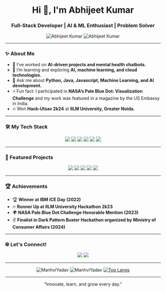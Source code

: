 <h1 align="center">Hi 👋, I'm Abhijeet Kumar</h1>
<h3 align="center">Full-Stack Developer | AI & ML Enthusiast | Problem Solver</h3>

<p align="center">
  <img src="https://komarev.com/ghpvc/?username=AbhijeetKr09&label=Profile%20views&color=0e75b6&style=flat" alt="Abhijeet Kumar" />
  <img src="https://img.shields.io/github/followers/AbhijeetKr09?label=Follow&style=social" alt="Abhijeet Kumar" />
</p>

---

### ✨ About Me

- 🔭 I’ve worked on **AI-driven projects and mental health chatbots.**
- 🌱 I’m learning and exploring **AI, machine learning, and cloud technologies.**
- 💬 Ask me about **Python, Java, Javascript, Machine Learning, and AI development.**
- ⚡ Fun fact: I participated in **NASA’s Pale Blue Dot: Visualization Challenge** and my work was featured in a magazine by the US Embassy in India.
- 🔥 Won **Hack-Utsav 2k24** at **IILM University, Greater Noida.**

---

### 🛠️ My Tech Stack

<p align="center">
  <img src="https://img.shields.io/badge/-Python-3776AB?style=for-the-badge&logo=python&logoColor=white" />
  <img src="https://img.shields.io/badge/-Java-007396?style=for-the-badge&logo=java&logoColor=white" />
  <img src="https://img.shields.io/badge/-C-00599C?style=for-the-badge&logo=c&logoColor=white" />
  <img src="https://img.shields.io/badge/-C++-00599C?style=for-the-badge&logo=cplusplus&logoColor=white" />
  <img src="https://img.shields.io/badge/-Git-F05032?style=for-the-badge&logo=git&logoColor=white" />
  <img src="https://img.shields.io/badge/-Vim-019733?style=for-the-badge&logo=vim&logoColor=white" />
</p>

---

### 🌟 Featured Projects

<p align="center">
  <a href="https://github.com/AbhijeetKr09/DeceptiveEye-DPBH-2K23.git"><img src="https://img.shields.io/badge/-🔍%20Deceptive%20Eye%20Extension-0e75b6?style=for-the-badge" /></a>
  <a href="https://github.com/AbhijeetKr09/Deprai-mental-support-bot.git"><img src="https://img.shields.io/badge/-🧠%20Deprai%20Mental%20Health%20Bot-0e75b6?style=for-the-badge" /></a>
  <a href="https://github.com/AbhijeetKr09/Listener-Bot.git"><img src="https://img.shields.io/badge/-🎙%20AI%20Listener%20Bot-0e75b6?style=for-the-badge" /></a>
  <a href="https://github.com/AbhijeetKr09/Object-detection.git"><img src="https://img.shields.io/badge/-🕵️%20Object%20Detection%20-0e75b6?style=for-the-badge" /></a>
  <a href="https://github.com/AbhijeetKr09/BlogSpot.git"><img src="https://img.shields.io/badge/-📑%20BlogSpot%20Website%20-0e75b6?style=for-the-badge" /></a>
</p>

---

### 🏆 Achievements

- 🏆 **Winner at IBM ICE Day (2022)**
- 🔥 **Runner Up at IILM University Hackathon 2k23**
- 🌍 **NASA Pale Blue Dot Challenge Honorable Mention (2023)**
- ✌️  **Finalist in Dark Pattern Buster Hackathon organized by Ministry of Consumer Affairs (2024)**

---

### 🌐 Let's Connect!

<p align="center">
  <a href="https://www.linkedin.com/in/abhijeet-kumar-7874b926b"><img src="https://img.shields.io/badge/-LinkedIn-0077B5?style=for-the-badge&logo=linkedin&logoColor=white" /></a>
  <a href="https://github.com/AbhijeetKr09"><img src="https://img.shields.io/badge/-GitHub-181717?style=for-the-badge&logo=github&logoColor=white" /></a>
</p>

---

<p align="center">
  <img src="https://github-readme-stats.vercel.app/api?username=AbhijeetKr09&show_icons=true&theme=radical" alt="ManhviYadav" />
  <img src="https://github-readme-streak-stats.herokuapp.com/?user=AbhijeetKr09&theme=radical" alt="ManhviYadav" />
  <a href="https://github.com/AbhijeetKr09">
    <img src="https://github-readme-stats.vercel.app/api/top-langs/?username=AbhijeetKr09&layout=donut&theme=radical" alt="Top Langs" />
  </a>
</p>

---

<p align="center">
  “Innovate, learn, and grow every day.”
</p>
